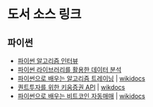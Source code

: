 # 도서 소스 링크


## 파이썬
- [파이썬 알고리즘 인터뷰](https://github.com/onlybooks/algorithm-interview)
- [파이썬 라이브러리를 활용한 데이터 분석](https://github.com/wesm/pydata-book)
- [파이썬으로 배우는 알고리즘 트레이닝](https://github.com/pystockhub/book) | [wikidocs](https://wikidocs.net/book/110)
- [퀀트투자를 위한 키움증권 API]() | [wikdocs](https://wikidocs.net/book/1173)
- [파이썬으로 배우는 비트코인 자동매매](https://github.com/sharebook-kr/book-cryptocurrency) | [wikidocs](https://wikidocs.net/book/1665)



